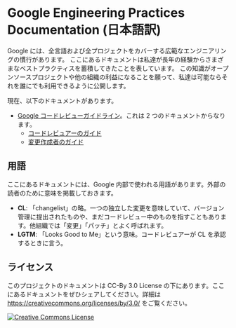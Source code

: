 # Google Engineering Practices Documentation (日本語訳)

Google には、全言語および全プロジェクトをカバーする広範なエンジニアリングの慣行があります。
ここにあるドキュメントは私達が長年の経験からさまざまなベストプラクティスを蓄積してきたことを表しています。
この知識がオープンソースプロジェクトや他の組織の利益になることを願って、私達は可能ならそれを誰にでも利用できるように公開します。

現在、以下のドキュメントがあります。

- [Google コードレビューガイドライン](ja/review/index.md)。これは 2 つのドキュメントからなります。
  - [コードレビュアーのガイド](ja/review/reviewer/index.md)
  - [変更作成者のガイド](ja/review/developer/index.md)

## 用語

ここにあるドキュメントには、Google 内部で使われる用語があります。外部の読者のために意味を掲載しておきます。

- **CL**: 「changelist」の略。一つの独立した変更を意味していて、バージョン管理に提出されたものや、まだコードレビュー中のものを指すこともあります。他組織では「変更」「パッチ」とよく呼ばれます。
- **LGTM**: 「Looks Good to Me」という意味。コードレビュアーが CL を承認するときに言う。

## ライセンス

このプロジェクトのドキュメントは CC-By 3.0 License の下にあります。ここにあるドキュメントをぜひシェアしてください。詳細は https://creativecommons.org/licenses/by/3.0/ をご覧ください。

<a rel="license" href="https://creativecommons.org/licenses/by/3.0/"><img alt="Creative Commons License" style="border-width:0" src="https://i.creativecommons.org/l/by/3.0/88x31.png" /></a>
